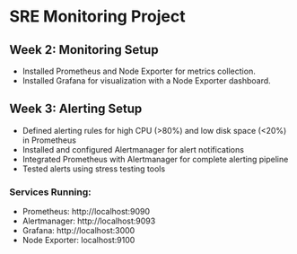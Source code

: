 # SRE Monitoring Project



















































## Week 2: Monitoring Setup
- Installed Prometheus and Node Exporter for metrics collection.
- Installed Grafana for visualization with a Node Exporter dashboard.
## Week 3: Alerting Setup
- Defined alerting rules for high CPU (>80%) and low disk space (<20%) in Prometheus
- Installed and configured Alertmanager for alert notifications
- Integrated Prometheus with Alertmanager for complete alerting pipeline
- Tested alerts using stress testing tools

### Services Running:
- Prometheus: http://localhost:9090
- Alertmanager: http://localhost:9093  
- Grafana: http://localhost:3000
- Node Exporter: localhost:9100

